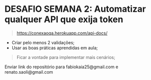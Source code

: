 # DESAFIO SEMANA 2: Automatizar qualquer API que exija token 
>https://conexaoqa.herokuapp.com/api-docs/

* Criar pelo menos 2 validações;
* Usar as boas práticas aprendidas em aula;

>Ficar a vontade para implementar mais cenários;


<p> Enviar link do repositório para fabiokaia25@gmail.com e renato.saoli@gmail.com